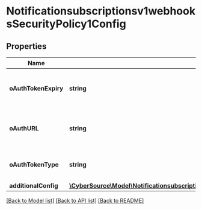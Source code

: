 # Notificationsubscriptionsv1webhooksSecurityPolicy1Config

## Properties
Name | Type | Description | Notes
------------ | ------------- | ------------- | -------------
**oAuthTokenExpiry** | **string** | Token expiration for the oAuth server. | [optional] 
**oAuthURL** | **string** | Client direct endpoint to the oAuth server. | [optional] 
**oAuthTokenType** | **string** | Token type for the oAuth config. | [optional] 
**additionalConfig** | [**\CyberSource\Model\Notificationsubscriptionsv1webhooksSecurityPolicy1ConfigAdditionalConfig**](Notificationsubscriptionsv1webhooksSecurityPolicy1ConfigAdditionalConfig.md) |  | [optional] 

[[Back to Model list]](../README.md#documentation-for-models) [[Back to API list]](../README.md#documentation-for-api-endpoints) [[Back to README]](../README.md)



